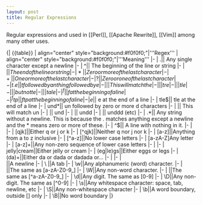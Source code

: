 ```yaml
---
layout: post 
title: Regular Expressions
---
```


Regular expressions and used in [[Perl]], [[Apache Rewrite]], [[Vim]] among many other uses.

{| {{table}}
| align="center" style="background:#f0f0f0;"|'''Regex'''
| align="center" style="background:#f0f0f0;"|'''Meaning'''
|-
| .|| Any single character except a newline
|-
| ^|| The beginning of the line or string
|-
| $|| The end of the line or string
|-
| *|| Zero or more of the last character
|-
| +|| One or more of the last character
|-
| ?|| Zero or one of the last character
|-
| t.e|| t followed by anthing followed by e
|-
| || This will match the
|-
| ||                 tre
|-
| ||                 tle
|-
| || but not te
|-
| ||         tale
|-
| ^f|| f at the beginning of a line
|-
| ^ftp|| ftp at the beginning of a line
|-
| e$|| e at the end of a line
|-
| tle$|| tle at the end of a line
|-
| und*|| un followed by zero or more d characters
|-
| || This will match un
|-
| ||                 und
|-
| ||                 undd
|-
| ||                 unddd (etc)
|-
| .*|| Any string without a newline. This is because the . matches anything except a newline and the * means zero or more of these.
|-
| ^$|| A line with nothing in it.
|-
| 
|-
| [qjk]||Either q or j or k
|-
| [^qjk]||Neither q nor j nor k
|-
| [a-z]||Anything from a to z inclusive
|-
| [^a-z]||No lower case letters
|-
| [a-zA-Z]Any letter
|-
| [a-z]+||Any non-zero sequence of lower case letters
|-
| 
|-
| jelly|cream||Either jelly or cream
|-
| (eg|le)gs||Either eggs or legs
|-
| (da)+||Either da or dada or dadada or...
|-
| 
|-
| \
||A newline
|-
| \    ||A tab
|-
| \\w||Any alphanumeric (word) character.
|-
| ||The same as [a-zA-Z0-9_]
|-
| \\W||Any non-word character.
|-
| ||The same as [^a-zA-Z0-9_]
|-
| \\d||Any digit. The same as [0-9]
|-
| \\D||Any non-digit. The same as [^0-9]
|-
| \\s||Any whitespace character: space, tab, newline, etc
|-
| \\S||Any non-whitespace character
|-
| \\b||A word boundary, outside [] only
|-
| \\B||No word boundary
|}
